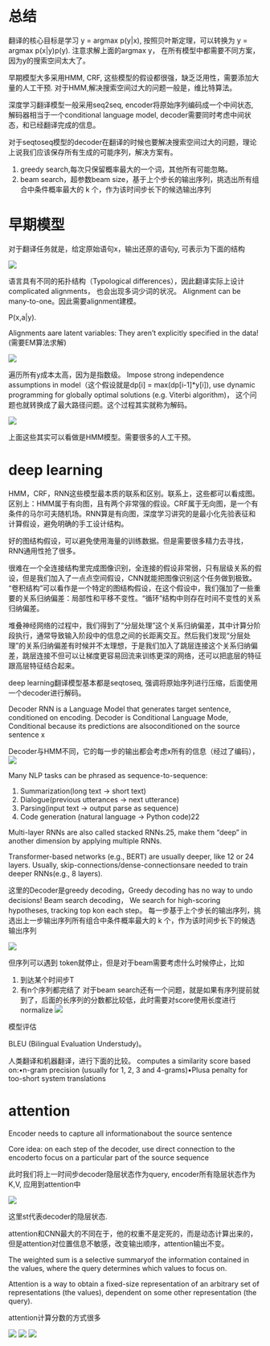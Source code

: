 
# 总结

翻译的核心目标是学习 y = argmax p(y|x), 按照贝叶斯定理，可以转换为 y = argmax p(x|y)p(y).
注意求解上面的argmax y， 在所有模型中都需要不同方案，因为y的搜索空间太大了。

早期模型大多采用HMM, CRF, 这些模型的假设都很强，缺乏泛用性，需要添加大量的人工干预.
对于HMM,解决搜索空间过大的问题一般是，维比特算法。

深度学习翻译模型一般采用seq2seq, encoder将原始序列编码成一个中间状态, 解码器相当于一个conditional language model, decoder需要同时考虑中间状态，和已经翻译完成的信息。

对于seqtoseq模型的decoder在翻译的时候也要解决搜索空间过大的问题，理论上说我们应该保存所有生成的可能序列，解决方案有。
1. greedy search,每次只保留概率最大的一个词，其他所有可能忽略。
2. beam search，超参数beam size，基于上个步长的输出序列，挑选出所有组合中条件概率最大的 k 个，作为该时间步长下的候选输出序列

# 早期模型

对于翻译任务就是，给定原始语句x，输出还原的语句y, 可表示为下面的结构

![](pic/2021-04-16-18-32-23.png)

语言具有不同的拓扑结构（Typological differences），因此翻译实际上设计complicated alignments， 也会出现多词少词的状况。
Alignment can be many-to-one。因此需要alignment建模。

P(x,a|y).

Alignments aare latent variables: They aren’t explicitly specified in the data!(需要EM算法求解)


![](pic/2021-04-16-19-03-51.png)

遍历所有y成本太高，因为是指数级。
Impose strong independence assumptions in model（这个假设就是dp[i] = max(dp[i-1]*y[i]), use dynamic programming for globally optimal solutions (e.g. Viterbi algorithm)， 这个问题也就转换成了最大路径问题。这个过程其实就称为解码。

![](pic/2021-04-16-19-11-54.png)

上面这些其实可以看做是HMM模型。需要很多的人工干预。


# deep learning

HMM，CRF，RNN这些模型最本质的联系和区别。联系上，这些都可以看成图。区别上：HMM属于有向图，且有两个非常强的假设。CRF属于无向图，是一个有条件的马尔可夫随机场。RNN算是有向图，深度学习讲究的是最小化先验表征和计算假设，避免明确的手工设计结构。

好的图结构假设，可以避免使用海量的训练数据。但是需要很多精力去寻找，RNN通用性抢了很多。

很难在一个全连接结构里完成图像识别，全连接的假设非常弱，只有层级关系的假设，但是我们加入了一点点空间假设，CNN就能把图像识别这个任务做到极致。
“卷积结构”可以看作是一个特定的图结构假设，在这个假设中，我们强加了一些重要的关系归纳偏差：局部性和平移不变性。“循环”结构中则存在时间不变性的关系归纳偏差。

堆叠神经网络的过程中，我们得到了“分层处理”这个关系归纳偏差，其中计算分阶段执行，通常导致输入阶段中的信息之间的长距离交互。然后我们发现“分层处理”的关系归纳偏差有时候并不太理想，于是我们加入了跳层连接这个关系归纳偏差，跳层连接不但可以让梯度更容易回流来训练更深的网络，还可以把底层的特征跟高层特征结合起来。

deep learning翻译模型基本都是seqtoseq, 强调将原始序列进行压缩，后面使用一个decoder进行解码。

Decoder RNN is a Language Model that generates target sentence, conditioned on encoding. Decoder is Conditional Language Mode, Conditional because its predictions are alsoconditioned on the source sentence x



Decoder与HMM不同，它的每一步的输出都会考虑x所有的信息（经过了编码），
![](pic/2021-04-16-19-25-40.png)

Many NLP tasks can be phrased as sequence-to-sequence:

1. Summarization(long text → short text)
2. Dialogue(previous utterances → next utterance)
3. Parsing(input text → output parse as sequence)
4. Code generation (natural language → Python code)22


Multi-layer RNNs are also called stacked RNNs.25, make them “deep” in another dimension by applying multiple RNNs.

Transformer-based networks (e.g., BERT) are usually deeper, like 12 or 24 layers.
Usually, skip-connections/dense-connectionsare needed to train deeper RNNs(e.g., 8 layers).

这里的Decoder是greedy decoding，Greedy decoding has no way to undo decisions! 
Beam search decoding， We search for high-scoring hypotheses, tracking top kon each step。
每一步基于上个步长的输出序列，挑选出上一步输出序列所有组合中条件概率最大的 k 个，作为该时间步长下的候选输出序列


![](pic/2021-04-16-20-51-17.png)


但序列可以遇到 <END> token就停止，但是对于beam需要考虑什么时候停止，比如
1. 到达某个时间步T
2. 有n个序列都完结了
对于beam search还有一个问题，就是如果有序列提前就到了<end>，后面的长序列的分数都比较低，此时需要对score使用长度进行normalize
![](pic/2021-04-16-22-02-41.png)


模型评估

BLEU (Bilingual Evaluation Understudy)。

人类翻译和机器翻译，进行下面的比较。
computes a similarity score based on:•n-gram precision (usually for 1, 2, 3 and 4-grams)•Plusa penalty for too-short system translations

# attention
Encoder needs to capture all informationabout the source sentence

Core idea: on each step of the decoder, use direct connection to the encoderto focus on a particular part of the source sequence

此时我们将上一时间步decoder隐层状态作为query, encoder所有隐层状态作为K,V, 应用到attention中

![](pic/2021-04-16-22-46-02.png)

这里st代表decoder的隐层状态.

attention和CNN最大的不同在于，他的权重不是定死的，而是动态计算出来的，但是attention对位置信息不敏感，改变输出顺序，attention输出不变。

The weighted sum is a selective summaryof the information contained in the values, where the query determines which values to focus on.

Attention is a way to obtain a fixed-size representation of an arbitrary set of representations (the values), dependent on some other representation (the query).


attention计算分数的方式很多

![](pic/2021-04-16-22-52-38.png)
![](pic/2021-04-16-22-52-48.png)
![](pic/2021-04-16-22-53-19.png)